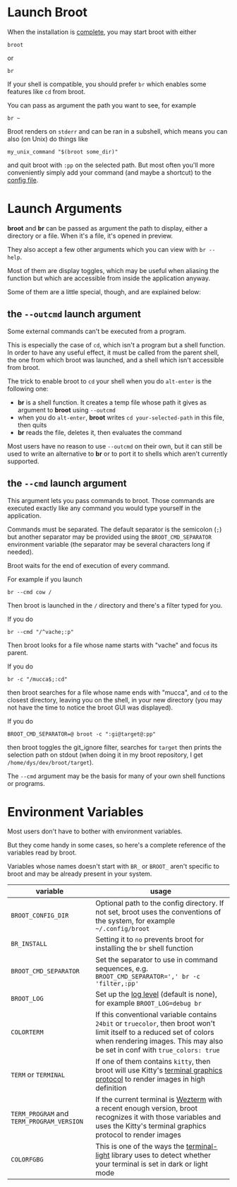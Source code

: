 
# Launch Broot

When the installation is [complete](../install/#installation-completion-the-br-shell-function), you may start broot with either

	broot

or

	br

If your shell is compatible, you should prefer `br` which enables some features like `cd` from broot.

You can pass as argument the path you want to see, for example

	br ~

Broot renders on `stderr` and can be ran in a subshell, which means you can also (on Unix) do things like

	my_unix_command "$(broot some_dir)"

and quit broot with `:pp` on the selected path. But most often you'll more conveniently simply add your command (and maybe a shortcut) to the [config file](../conf_file/#verbs-shortcuts-and-keys).


# Launch Arguments

**broot** and **br** can be passed as argument the path to display, either a directory or a file. When it's a file, it's opened in preview.

They also accept a few other arguments which you can view with `br --help`.

Most of them are display toggles, which may be useful when aliasing the function but which are accessible from inside the application anyway.

Some of them are a little special, though, and are explained below:

## the `--outcmd` launch argument

Some external commands can't be executed from a program.

This is especially the case of `cd`, which isn't a program but a shell function. In order to have any useful effect, it must be called from the parent shell, the one from which broot was launched, and a shell which isn't accessible from broot.

The trick to enable broot to `cd` your shell when you do `alt-enter` is the following one:

* **br** is a shell function. It creates a temp file whose path it gives as argument to **broot** using `--outcmd`
* when you do `alt-enter`, **broot** writes `cd your-selected-path` in this file, then quits
* **br** reads the file, deletes it, then evaluates the command

Most users have no reason to use `--outcmd` on their own, but it can still be used to write an alternative to **br** or to port it to shells which aren't currently supported.

<a name=cmd></a>
## the `--cmd` launch argument

This argument lets you pass commands to broot. Those commands are executed exactly like any command you would type yourself in the application.

Commands must be separated. The default separator is the semicolon (`;`) but another separator may be provided using the `BROOT_CMD_SEPARATOR` environment variable (the separator may be several characters long if needed).

Broot waits for the end of execution of every command.

For example if you launch

    br --cmd cow /

Then broot is launched in the `/` directory and there's a filter typed for you.

If you do

    br --cmd "/^vache;:p"

Then broot looks for a file whose name starts with "vache" and focus its parent.

If you do

    br -c "/mucca$;:cd"

then broot searches for a file whose name ends with "mucca", and `cd` to the closest directory, leaving you on the shell, in your new directory (you may not have the time to notice the broot GUI was displayed).

If you do

	BROOT_CMD_SEPARATOR=@ broot -c ":gi@target@:pp"

then broot toggles the git_ignore filter, searches for `target` then prints the selection path on stdout (when doing it in my broot repository, I get `/home/dys/dev/broot/target`).

The `--cmd` argument may be the basis for many of your own shell functions or programs.

# Environment Variables

Most users don't have to bother with environment variables.

But they come handy in some cases, so here's a complete reference of the variables read by broot.

Variables whose names doesn't start with `BR_` or `BROOT_` aren't specific to broot and may be already present in your system.

variable | usage
-|-
`BROOT_CONFIG_DIR` | Optional path to the config directory. If not set, broot uses the conventions of the system, for example `~/.config/broot`
`BR_INSTALL` | Setting it to `no` prevents broot for installing the `br` shell function
`BROOT_CMD_SEPARATOR` | Set the separator to use in command sequences, e.g. `BROOT_CMD_SEPARATOR=',' br -c 'filter,:pp'`
`BROOT_LOG` | Set up the [log level](../community/#log) (default is none), for example `BROOT_LOG=debug br`
`COLORTERM` | If this conventional variable contains `24bit` or `truecolor`, then broot won't limit itself to a reduced set of colors when rendering images. This may also be set in conf with `true_colors: true`
`TERM` or `TERMINAL` | If one of them contains `kitty`, then broot will use Kitty's [terminal graphics protocol](https://sw.kovidgoyal.net/kitty/graphics-protocol/) to render images in high definition
`TERM_PROGRAM` and `TERM_PROGRAM_VERSION` | If the current terminal is [Wezterm](https://wezfurlong.org/wezterm/index.html) with a recent enough version, broot recognizes it with those variables and uses the Kitty's terminal graphics protocol to render images
`COLORFGBG` | This is one of the ways the [terminal-light](https://github.com/Canop/terminal-light) library uses to detect whether your terminal is set in dark or light mode
